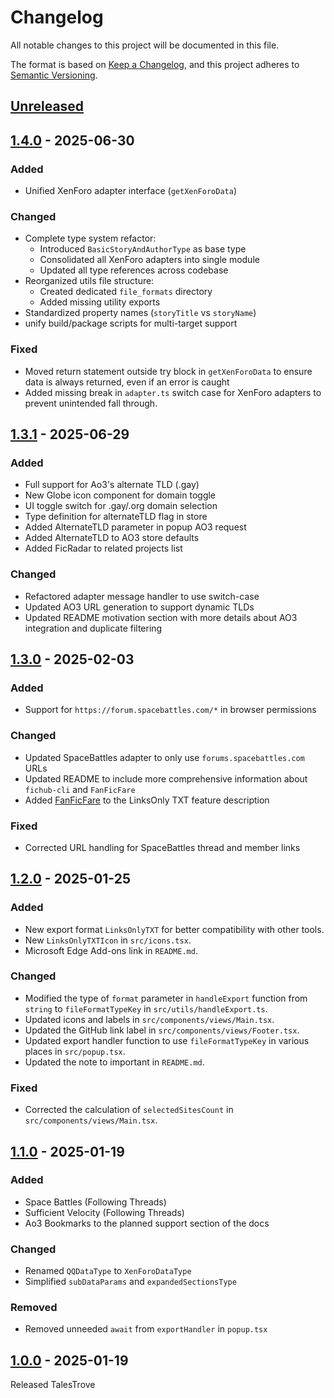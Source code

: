 # Changelog

All notable changes to this project will be documented in this file.

The format is based on [Keep a Changelog](https://keepachangelog.com/en/1.1.0/),
and this project adheres to [Semantic Versioning](https://semver.org/spec/v2.0.0.html).

[//]: # "Types of changes"
[//]: # "- **Added** for new features."
[//]: # "- **Changed** for changes in existing functionality."
[//]: # "- **Deprecated** for soon-to-be removed features."
[//]: # "- **Removed** for now removed features."
[//]: # "- **Fixed** for any bug fixes."
[//]: # "- **Security** in case of vulnerabilities."

## [Unreleased]

## [1.4.0] - 2025-06-30

### Added

- Unified XenForo adapter interface (`getXenForoData`)

### Changed

- Complete type system refactor:
  - Introduced `BasicStoryAndAuthorType` as base type
  - Consolidated all XenForo adapters into single module
  - Updated all type references across codebase
- Reorganized utils file structure:
  - Created dedicated `file_formats` directory
  - Added missing utility exports
- Standardized property names (`storyTitle` vs `storyName`)
- unify build/package scripts for multi-target support

### Fixed

- Moved return statement outside try block in `getXenForoData` to ensure data is always returned, even if an error is caught
- Added missing break in `adapter.ts` switch case for XenForo adapters to prevent unintended fall through.

## [1.3.1] - 2025-06-29

### Added

- Full support for Ao3's alternate TLD (.gay)
- New Globe icon component for domain toggle
- UI toggle switch for .gay/.org domain selection
- Type definition for alternateTLD flag in store
- Added AlternateTLD parameter in popup AO3 request
- Added AlternateTLD to AO3 store defaults
- Added FicRadar to related projects list

### Changed

- Refactored adapter message handler to use switch-case
- Updated AO3 URL generation to support dynamic TLDs
- Updated README motivation section with more details about AO3 integration and duplicate filtering

## [1.3.0] - 2025-02-03

### Added

- Support for `https://forum.spacebattles.com/*` in browser permissions

### Changed

- Updated SpaceBattles adapter to only use `forums.spacebattles.com` URLs
- Updated README to include more comprehensive information about `fichub-cli` and `FanFicFare`
- Added [FanFicFare](https://github.com/JimmXinu/FanFicFare/) to the LinksOnly TXT feature description

### Fixed

- Corrected URL handling for SpaceBattles thread and member links

## [1.2.0] - 2025-01-25

### Added

- New export format `LinksOnlyTXT` for better compatibility with other tools.
- New `LinksOnlyTXTIcon` in `src/icons.tsx`.
- Microsoft Edge Add-ons link in `README.md`.

### Changed

- Modified the type of `format` parameter in `handleExport` function from `string` to `fileFormatTypeKey` in `src/utils/handleExport.ts`.
- Updated icons and labels in `src/components/views/Main.tsx`.
- Updated the GitHub link label in `src/components/views/Footer.tsx`.
- Updated export handler function to use `fileFormatTypeKey` in various places in `src/popup.tsx`.
- Updated the note to important in `README.md`.

### Fixed

- Corrected the calculation of `selectedSitesCount` in `src/components/views/Main.tsx`.

## [1.1.0] - 2025-01-19

### Added

- Space Battles (Following Threads)
- Sufficient Velocity (Following Threads)
- Ao3 Bookmarks to the planned support section of the docs

### Changed

- Renamed `QQDataType` to `XenForoDataType`
- Simplified `subDataParams` and `expandedSectionsType`

### Removed

- Removed unneeded `await` from `exportHandler` in `popup.tsx`

## [1.0.0] - 2025-01-19

Released TalesTrove

[unreleased]: https://github.com/Jemeni11/TalesTrove/compare/v1.4.0...HEAD
[1.4.0]: https://github.com/Jemeni11/TalesTrove/releases/compare/v1.3.1...v1.4.0
[1.3.1]: https://github.com/Jemeni11/TalesTrove/releases/compare/v1.3.0...v1.3.1
[1.3.0]: https://github.com/Jemeni11/TalesTrove/releases/compare/v1.2.0...v1.3.0
[1.2.0]: https://github.com/Jemeni11/TalesTrove/releases/compare/v1.1.0...v1.2.0
[1.1.0]: https://github.com/Jemeni11/TalesTrove/releases/compare/v1.0.0...v1.1.0
[1.0.0]: https://github.com/Jemeni11/TalesTrove/releases/tag/v1.0.0
